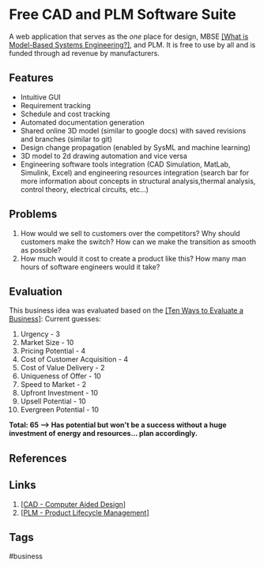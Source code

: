 # Free CAD and PLM Software Suite
A web application that serves as the *one* place for design, MBSE [\[What is Model-Based Systems Engineering?\]](../202110052023), and PLM. It is free to use by all and is funded through ad revenue by manufacturers. 

## Features
* Intuitive GUI  
* Requirement tracking  
* Schedule and cost tracking  
* Automated documentation generation  
* Shared online 3D model (similar to google docs) with saved revisions and branches (similar to git)  
* Design change propagation (enabled by SysML and machine learning)  
* 3D model to 2d drawing automation and vice versa  
* Engineering software tools integration (CAD Simulation, MatLab, Simulink, Excel) and engineering resources integration (search bar for more information about concepts in structural analysis,thermal analysis, control theory, electrical circuits, etc...)  

## Problems
1. How would we sell to customers over the competitors? Why should customers make the switch? How can we make the transition as smooth as possible?  
2. How much would it cost to create a product like this? How many man hours of software engineers would it take?  


## Evaluation
This business idea was evaluated based on the [\[Ten Ways to Evaluate a Business\]](../202203182053):
Current guesses:
1. Urgency - 3  
2. Market Size - 10  
3. Pricing Potential - 4  
4. Cost of Customer Acquisition - 4  
5. Cost of Value Delivery - 2  
6. Uniqueness of Offer - 10  
7. Speed to Market - 2  
8. Upfront Investment - 10  
9. Upsell Potential - 10  
10. Evergreen Potential - 10  

**Total: 65 --> Has potential but won't be a success without a huge investment of energy and resources... plan accordingly.**  

## References

## Links
1. [\[CAD - Computer Aided Design\]](../202203182205)  
2. [\[PLM - Product Lifecycle Management\]](../202203182210)  
## Tags
#business
